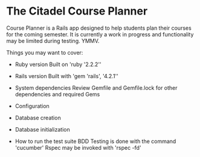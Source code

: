 The Citadel Course Planner
===

Course Planner is a Rails app designed to help students plan their courses
for the coming semester. It is currently a work in progress and functionality
may be limited during testing. YMMV.

Things you may want to cover:

* Ruby version
Built on 'ruby '2.2.2''

* Rails version
Built with 'gem 'rails',  '4.2.1''

* System dependencies
Review Gemfile and Gemfile.lock for other dependencies and required Gems

* Configuration

* Database creation

* Database initialization

* How to run the test suite
  BDD Testing is done with the command 'cucumber'
  Rspec may be invoked with 'rspec -fd'
